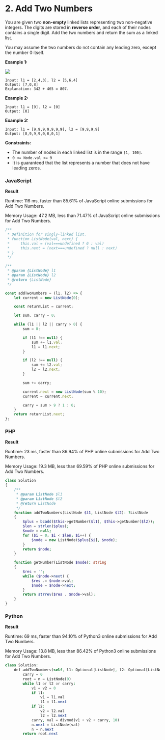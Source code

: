 # 2. Add Two Numbers

You are given two **non-empty** linked lists representing two non-negative integers. The digits are stored in **reverse order**, and each of their nodes contains a single digit. Add the two numbers and return the sum as a linked list.

You may assume the two numbers do not contain any leading zero, except the number 0 itself.

**Example 1:**

![](https://assets.leetcode.com/uploads/2020/10/02/addtwonumber1.jpg)

```
Input: l1 = [2,4,3], l2 = [5,6,4]
Output: [7,0,8]
Explanation: 342 + 465 = 807.
```

**Example 2:**

```
Input: l1 = [0], l2 = [0]
Output: [0]
```

**Example 3:**

```
Input: l1 = [9,9,9,9,9,9,9], l2 = [9,9,9,9]
Output: [8,9,9,9,0,0,0,1]
```

**Constraints:**

* The number of nodes in each linked list is in the range `[1, 100]`.
* `0 <= Node.val <= 9`
* It is guaranteed that the list represents a number that does not have leading zeros.

### JavaScript <a href="#javascript" id="javascript"></a>

**Result**&#x20;

Runtime: 116 ms, faster than 85.61% of JavaScript online submissions for Add Two Numbers.

Memory Usage: 47.2 MB, less than 71.47% of JavaScript online submissions for Add Two Numbers.

```javascript
/**
 * Definition for singly-linked list.
 * function ListNode(val, next) {
 *     this.val = (val===undefined ? 0 : val)
 *     this.next = (next===undefined ? null : next)
 * }
 */

/**
 * @param {ListNode} l1
 * @param {ListNode} l2
 * @return {ListNode}
 */

const addTwoNumbers = (l1, l2) => {
    let current = new ListNode(0);

    const returnList = current;

    let sum, carry = 0;

    while (l1 || l2 || carry > 0) {
        sum = 0;

        if (l1 !== null) {
            sum += l1.val;
            l1 = l1.next;
        }

        if (l2 !== null) {
            sum += l2.val;
            l2 = l2.next;
        }

        sum += carry;

        current.next = new ListNode(sum % 10);
        current = current.next;

        carry = sum > 9 ? 1 : 0;
    }
    return returnList.next;
};
```

### PHP <a href="#javascript" id="javascript"></a>

**Result**&#x20;

Runtime: 23 ms, faster than 86.94% of PHP online submissions for Add Two Numbers.

Memory Usage: 19.3 MB, less than 69.59% of PHP online submissions for Add Two Numbers.

```php
class Solution
{
    /**
     * @param ListNode $l1
     * @param ListNode $l2
     * @return ListNode
     */
    function addTwoNumbers(ListNode $l1, ListNode $l2): ?ListNode
    {
        $plus = bcadd($this->getNumber($l1), $this->getNumber($l2));
        $len = strlen($plus);
        $node = null;
        for ($i = 0; $i < $len; $i++) {
            $node = new ListNode($plus[$i], $node);
        }
        return $node;
    }

    function getNumber(ListNode $node): string
    {
        $res = '';
        while ($node->next) {
            $res .= $node->val;
            $node = $node->next;
        }
        return strrev($res . $node->val);
    }
}
```

### Python <a href="#javascript" id="javascript"></a>

**Result**&#x20;

Runtime: 69 ms, faster than 94.10% of Python3 online submissions for Add Two Numbers.

Memory Usage: 13.8 MB, less than 86.42% of Python3 online submissions for Add Two Numbers.

```php
class Solution:
    def addTwoNumbers(self, l1: Optional[ListNode], l2: Optional[ListNode]) -> Optional[ListNode]:
        carry = 0
        root = n = ListNode(0)
        while l1 or l2 or carry:
            v1 = v2 = 0
            if l1:
                v1 = l1.val
                l1 = l1.next
            if l2:
                v2 = l2.val
                l2 = l2.next
            carry, val = divmod(v1 + v2 + carry, 10)
            n.next = ListNode(val)
            n = n.next
        return root.next
```
